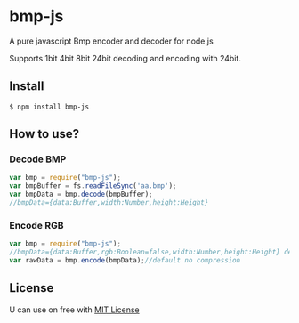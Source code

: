 bmp-js
======

A pure javascript Bmp encoder and decoder for node.js

Supports 1bit 4bit 8bit 24bit decoding and encoding with 24bit.

## Install

	$ npm install bmp-js


## How to use?

### Decode BMP

```js
var bmp = require("bmp-js");
var bmpBuffer = fs.readFileSync('aa.bmp');
var bmpData = bmp.decode(bmpBuffer);
//bmpData={data:Buffer,width:Number,height:Height}

```

### Encode RGB

```js
var bmp = require("bmp-js");
//bmpData={data:Buffer,rgb:Boolean=false,width:Number,height:Height} default RGBA (4 bytes per pixel in input)
var rawData = bmp.encode(bmpData);//default no compression
```

## License

U can use on free with [MIT License](https://github.com/shaozilee/bmp-js/blob/master/LICENSE)
